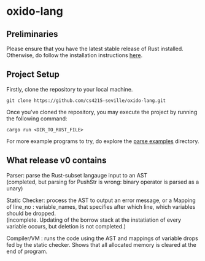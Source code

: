 # oxido-lang

## Preliminaries
Please ensure that you have the latest stable release of Rust installed. Otherwise, do follow the installation instructions [here](https://www.rust-lang.org/tools/install).

## Project Setup
Firstly, clone the repository to your local machine.
```
git clone https://github.com/cs4215-seville/oxido-lang.git
```
Once you've cloned the repository, you may execute the project by running the following command:
```
cargo run <DIR_TO_RUST_FILE>
```
For more example programs to try, do explore the [parse examples](/parse_examples) directory.

## What release v0 contains

Parser: parse the Rust-subset langauge input to an AST  
(completed, but parsing for PushStr is wrong: binary operator is parsed as a unary)  
  
  
Static Checker: process the AST to output an error message, or a Mapping of line_no : variable_names, that specifies after which line, which variables should be dropped.  
(incomplete. Updating of the borrow stack at the instatiation of every variable occurs, but deletion is not completed.)  
  
  
Compiler/VM : runs the code using the AST and mappings of variable drops fed by the static checker. Shows that all allocated memory is cleared at the end of program.

